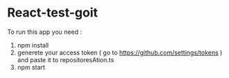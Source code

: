 # React-test-goit
To run this app you need :
1) npm install
2) generete your access token ( go to https://github.com/settings/tokens )  and paste it to repositoresAtion.ts 
3) npm start
